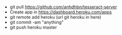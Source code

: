 - git pull https://github.com/anhdhbn/tesseract-server
- Create app in https://dashboard.heroku.com/apps
- git remote add heroku (url git heroku in here)
- git commit -am "anything"
- git push heroku master